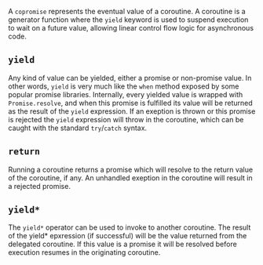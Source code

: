 

A `copromise` represents the eventual value of a coroutine. A coroutine is a generator function where the `yield` keyword is used to suspend execution to wait on a future value, allowing linear control flow logic for asynchronous code.

## `yield`

Any kind of value can be yielded, either a promise or non-promise value. In other words, `yield` is very much like the `when` method exposed by some popular promise libraries. Internally, every yielded value is wrapped with `Promise.resolve`, and when this promise is fulfilled its value will be returned as the result of the `yield` expression. If an exeption is thrown or this promise is rejected the `yield` expression will throw in the coroutine, which can be caught with the standard `try`/`catch` syntax.


## `return`

Running a coroutine returns a promise which will resolve to the return value of the coroutine, if any. An unhandled exeption in the coroutine will result in a rejected promise.


## `yield*`

The `yield*` operator can be used to invoke to another coroutine. The result of the yield* epxression (if successful) will be the value returned from the delegated coroutine. If this value is a promise it will be resolved before execution resumes in the originating coroutine.
